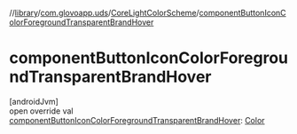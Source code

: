 //[library](../../../index.md)/[com.glovoapp.uds](../index.md)/[CoreLightColorScheme](index.md)/[componentButtonIconColorForegroundTransparentBrandHover](component-button-icon-color-foreground-transparent-brand-hover.md)

# componentButtonIconColorForegroundTransparentBrandHover

[androidJvm]\
open override val [componentButtonIconColorForegroundTransparentBrandHover](component-button-icon-color-foreground-transparent-brand-hover.md): [Color](https://developer.android.com/reference/kotlin/androidx/compose/ui/graphics/Color.html)
